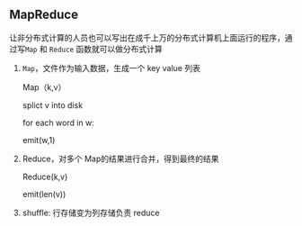 ## MapReduce

​		让非分布式计算的人员也可以写出在成千上万的分布式计算机上面运行的程序，通过写`Map` 和 `Reduce` 函数就可以做分布式计算

1. `Map`，文件作为输入数据，生成一个 key value 列表

   Map（k,v）

   splict v into disk

   for each word in w:

      emit(w,1)

2. Reduce，对多个 Map的结果进行合并，得到最终的结果

   Reduce(k,v)

   emit(len(v))

3. shuffle: 行存储变为列存储负责 reduce

